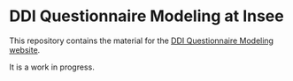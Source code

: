 # DDI Questionnaire Modeling at Insee

This repository contains the material for the [DDI Questionnaire Modeling website](https://inseefr.github.io/ddi-questionnaire-modeling/).

It is a work in progress.
